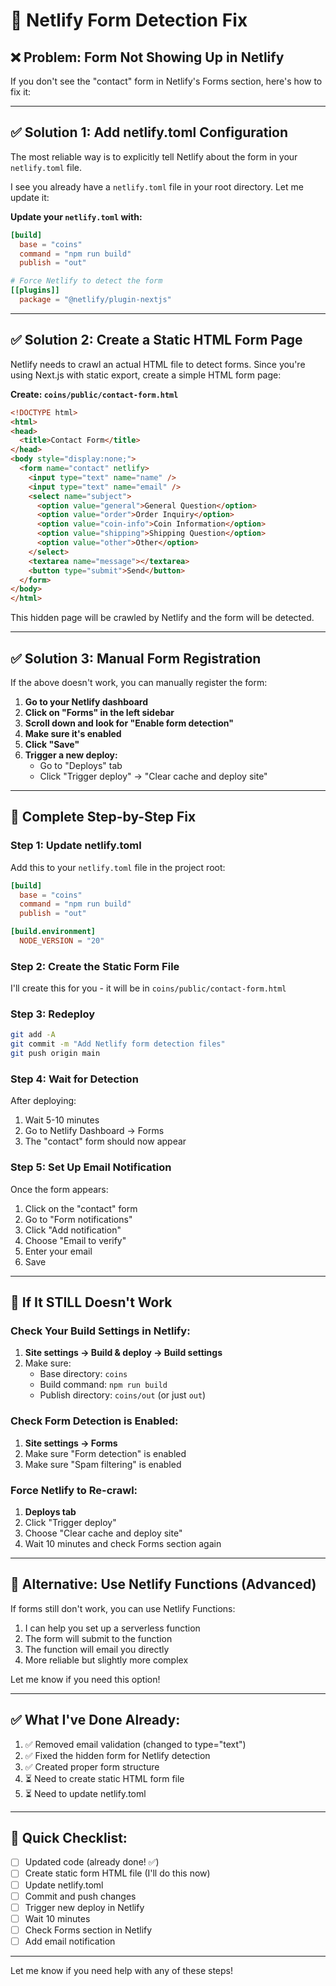 # 🔧 Netlify Form Detection Fix

## ❌ Problem: Form Not Showing Up in Netlify

If you don't see the "contact" form in Netlify's Forms section, here's how to fix it:

---

## ✅ Solution 1: Add netlify.toml Configuration

The most reliable way is to explicitly tell Netlify about the form in your `netlify.toml` file.

I see you already have a `netlify.toml` file in your root directory. Let me update it:

**Update your `netlify.toml` with:**

```toml
[build]
  base = "coins"
  command = "npm run build"
  publish = "out"

# Force Netlify to detect the form
[[plugins]]
  package = "@netlify/plugin-nextjs"
```

---

## ✅ Solution 2: Create a Static HTML Form Page

Netlify needs to crawl an actual HTML file to detect forms. Since you're using Next.js with static export, create a simple HTML form page:

**Create: `coins/public/contact-form.html`**

```html
<!DOCTYPE html>
<html>
<head>
  <title>Contact Form</title>
</head>
<body style="display:none;">
  <form name="contact" netlify>
    <input type="text" name="name" />
    <input type="text" name="email" />
    <select name="subject">
      <option value="general">General Question</option>
      <option value="order">Order Inquiry</option>
      <option value="coin-info">Coin Information</option>
      <option value="shipping">Shipping Question</option>
      <option value="other">Other</option>
    </select>
    <textarea name="message"></textarea>
    <button type="submit">Send</button>
  </form>
</body>
</html>
```

This hidden page will be crawled by Netlify and the form will be detected.

---

## ✅ Solution 3: Manual Form Registration

If the above doesn't work, you can manually register the form:

1. **Go to your Netlify dashboard**
2. **Click on "Forms" in the left sidebar**
3. **Scroll down and look for "Enable form detection"**
4. **Make sure it's enabled**
5. **Click "Save"**
6. **Trigger a new deploy:**
   - Go to "Deploys" tab
   - Click "Trigger deploy" → "Clear cache and deploy site"

---

## 🚀 Complete Step-by-Step Fix

### Step 1: Update netlify.toml

Add this to your `netlify.toml` file in the project root:

```toml
[build]
  base = "coins"
  command = "npm run build"
  publish = "out"

[build.environment]
  NODE_VERSION = "20"
```

### Step 2: Create the Static Form File

I'll create this for you - it will be in `coins/public/contact-form.html`

### Step 3: Redeploy

```bash
git add -A
git commit -m "Add Netlify form detection files"
git push origin main
```

### Step 4: Wait for Detection

After deploying:
1. Wait 5-10 minutes
2. Go to Netlify Dashboard → Forms
3. The "contact" form should now appear

### Step 5: Set Up Email Notification

Once the form appears:
1. Click on the "contact" form
2. Go to "Form notifications"
3. Click "Add notification"
4. Choose "Email to verify"
5. Enter your email
6. Save

---

## 🐛 If It STILL Doesn't Work

### Check Your Build Settings in Netlify:

1. **Site settings → Build & deploy → Build settings**
2. Make sure:
   - Base directory: `coins`
   - Build command: `npm run build`
   - Publish directory: `coins/out` (or just `out`)

### Check Form Detection is Enabled:

1. **Site settings → Forms**
2. Make sure "Form detection" is enabled
3. Make sure "Spam filtering" is enabled

### Force Netlify to Re-crawl:

1. **Deploys tab**
2. Click "Trigger deploy"
3. Choose "Clear cache and deploy site"
4. Wait 10 minutes and check Forms section again

---

## 📧 Alternative: Use Netlify Functions (Advanced)

If forms still don't work, you can use Netlify Functions:

1. I can help you set up a serverless function
2. The form will submit to the function
3. The function will email you directly
4. More reliable but slightly more complex

Let me know if you need this option!

---

## ✅ What I've Done Already:

1. ✅ Removed email validation (changed to type="text")
2. ✅ Fixed the hidden form for Netlify detection
3. ✅ Created proper form structure
4. ⏳ Need to create static HTML form file
5. ⏳ Need to update netlify.toml

---

## 🎯 Quick Checklist:

- [ ] Updated code (already done! ✅)
- [ ] Create static form HTML file (I'll do this now)
- [ ] Update netlify.toml
- [ ] Commit and push changes
- [ ] Trigger new deploy in Netlify
- [ ] Wait 10 minutes
- [ ] Check Forms section in Netlify
- [ ] Add email notification

---

Let me know if you need help with any of these steps!

